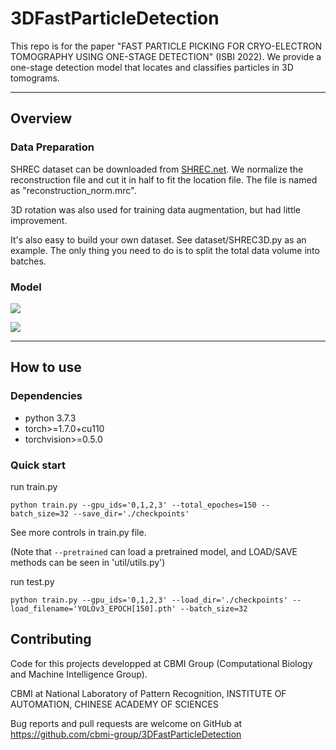 # 3DFastParticleDetection
This repo is for the paper "FAST PARTICLE PICKING FOR CRYO-ELECTRON TOMOGRAPHY USING ONE-STAGE DETECTION" (ISBI 2022). We provide a one-stage detection model that locates and classifies particles in 3D tomograms. 

---

## Overview

### Data Preparation

SHREC dataset can be downloaded from [SHREC.net](https://www.shrec.net/cryo-et/2020/). We normalize the reconstruction file and cut it in half to fit the location file. The file is named as "reconstruction_norm.mrc". 

3D rotation was also used for training data augmentation, but had little improvement. 

It's also easy to build your own dataset. See dataset/SHREC3D.py as an example. The only thing you need to do is to split the total data volume into batches. 

### Model

![](https://github.com/cbmi-group/3DFastParticleDetection/fig/Fig1.PNG)

![](https://github.com/cbmi-group/3DFastParticleDetection/fig/Fig2.PNG)

---

## How to use

### Dependencies
  - python 3.7.3
  - torch>=1.7.0+cu110
  - torchvision>=0.5.0

### Quick start 
run train.py
```
python train.py --gpu_ids='0,1,2,3' --total_epoches=150 --batch_size=32 --save_dir='./checkpoints'
```
See more controls in train.py file. 

(Note that `--pretrained` can load a pretrained model, and LOAD/SAVE methods can be seen in 'util/utils.py')

run test.py
```
python train.py --gpu_ids='0,1,2,3' --load_dir='./checkpoints' --load_filename='YOLOv3_EPOCH[150].pth' --batch_size=32
```

## Contributing 
Code for this projects developped at CBMI Group (Computational Biology and Machine Intelligence Group).

CBMI at National Laboratory of Pattern Recognition, INSTITUTE OF AUTOMATION, CHINESE ACADEMY OF SCIENCES

Bug reports and pull requests are welcome on GitHub at https://github.com/cbmi-group/3DFastParticleDetection